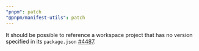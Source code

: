 ```yaml
---
"pnpm": patch
"@pnpm/manifest-utils": patch
---
```


It should be possible to reference a workspace project that has no version specified in its `package.json` [#4487](https://github.com/pnpm/pnpm/pull/4487).
